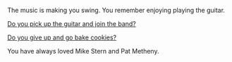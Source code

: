 The music is making you swing. You remember enjoying playing the guitar.

[Do you pick up the guitar and join the band?](http://necmusic.edu/ce/certificate/jazz)

[Do you give up and go bake cookies?](../bake-cookies/cookies.md)

You have always loved Mike Stern and Pat Metheny.